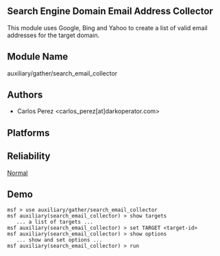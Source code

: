 ## Search Engine Domain Email Address Collector

This module uses Google, Bing and Yahoo to create a list of 
valid email addresses for the target domain.


## Module Name
auxiliary/gather/search_email_collector

## Authors
* Carlos Perez <carlos_perez[at]darkoperator.com>





## Platforms


## Reliability
[Normal](https://github.com/rapid7/metasploit-framework/wiki/Exploit-Ranking)

## Demo

```
msf > use auxiliary/gather/search_email_collector
msf auxiliary(search_email_collector) > show targets
   ... a list of targets ...
msf auxiliary(search_email_collector) > set TARGET <target-id>
msf auxiliary(search_email_collector) > show options
   ... show and set options ...
msf auxiliary(search_email_collector) > run
```
    
    